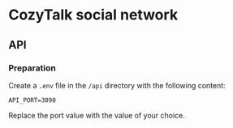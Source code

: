 # CozyTalk social network

## API

### Preparation

Create a `.env` file in the `/api` directory with the following content:

```
API_PORT=3090
```

Replace the port value with the value of your choice.
